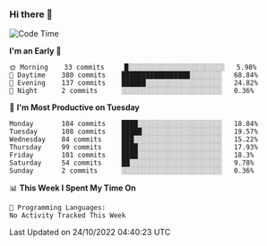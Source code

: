 ### Hi there 👋

<!--
**abhay-singh-au3/abhay-singh-au3** is a ✨ _special_ ✨ repository because its `README.md` (this file) appears on your GitHub profile.

Here are some ideas to get you started:

- 🔭 I’m currently working on ...
- 🌱 I’m currently learning ...
- 👯 I’m looking to collaborate on ...
- 🤔 I’m looking for help with ...
- 💬 Ask me about ...
- 📫 How to reach me: ...
- 😄 Pronouns: ...
- ⚡ Fun fact: ...
-->


<!--START_SECTION:waka-->
![Code Time](http://img.shields.io/badge/Code%20Time-0%20secs-blue)

**I'm an Early 🐤** 

```text
🌞 Morning    33 commits     █░░░░░░░░░░░░░░░░░░░░░░░░   5.98% 
🌆 Daytime    380 commits    █████████████████░░░░░░░░   68.84% 
🌃 Evening    137 commits    ██████░░░░░░░░░░░░░░░░░░░   24.82% 
🌙 Night      2 commits      ░░░░░░░░░░░░░░░░░░░░░░░░░   0.36%

```
📅 **I'm Most Productive on Tuesday** 

```text
Monday       104 commits    ████░░░░░░░░░░░░░░░░░░░░░   18.84% 
Tuesday      108 commits    █████░░░░░░░░░░░░░░░░░░░░   19.57% 
Wednesday    84 commits     ███░░░░░░░░░░░░░░░░░░░░░░   15.22% 
Thursday     99 commits     ████░░░░░░░░░░░░░░░░░░░░░   17.93% 
Friday       101 commits    ████░░░░░░░░░░░░░░░░░░░░░   18.3% 
Saturday     54 commits     ██░░░░░░░░░░░░░░░░░░░░░░░   9.78% 
Sunday       2 commits      ░░░░░░░░░░░░░░░░░░░░░░░░░   0.36%

```


📊 **This Week I Spent My Time On** 

```text
💬 Programming Languages: 
No Activity Tracked This Week

```


 Last Updated on 24/10/2022 04:40:23 UTC
<!--END_SECTION:waka-->
